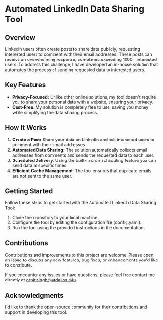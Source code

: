 <!DOCTYPE html>
<html>

<body>

  <h1>Automated LinkedIn Data Sharing Tool</h1>

  <h2>Overview</h2>

  <p>LinkedIn users often create posts to share data publicly, requesting interested users to comment with their email addresses. These posts can receive an overwhelming response, sometimes exceeding 1000+ interested users. To address this challenge, I have developed an in-house solution that automates the process of sending requested data to interested users.</p>

  <h2>Key Features</h2>

  <ul>
    <li><strong>Privacy-Focused:</strong> Unlike other online solutions, my tool doesn't require you to share your personal data with a website, ensuring your privacy.</li>
    <li><strong>Cost-Free:</strong> My solution is completely free to use, saving you money while simplifying the data sharing process.</li>
  </ul>

  <h2>How It Works</h2>

  <ol>
    <li><strong>Create a Post:</strong> Share your data on LinkedIn and ask interested users to comment with their email addresses.</li>
    <li><strong>Automated Data Sharing:</strong> The solution automatically collects email addresses from comments and sends the requested data to each user.</li>
    <li><strong>Scheduled Delivery:</strong> Using the built-in cron scheduling feature you can send data at specific times.</li>
    <li><strong>Efficient Cache Management:</strong> The tool ensures that duplicate emails are not sent to the same user.</li>
  </ol>

  <h2>Getting Started</h2>

  <p>Follow these steps to get started with the Automated LinkedIn Data Sharing Tool:</p>

  <ol>
    <li>Clone the repository to your local machine.</li>
    <li>Configure the tool by editing the configuration file (config.yaml).</li>
    <li>Run the tool using the provided instructions in the documentation.</li>
  </ol>

  <h2>Contributions</h2>

  <p>Contributions and improvements to this project are welcome. Please open an issue to discuss any new features, bug fixes, or enhancements you'd like to contribute.</p>

  <p>If you encounter any issues or have questions, please feel free contact me directly at <a href="mailto:arpit.singh@utdallas.edu">arpit.singh@utdallas.edu</a>.</p>

  <h2>Acknowledgments</h2>

  <p>I'd like to thank the open-source community for their contributions and support in developing this tool.</p>

</body>

</html>
